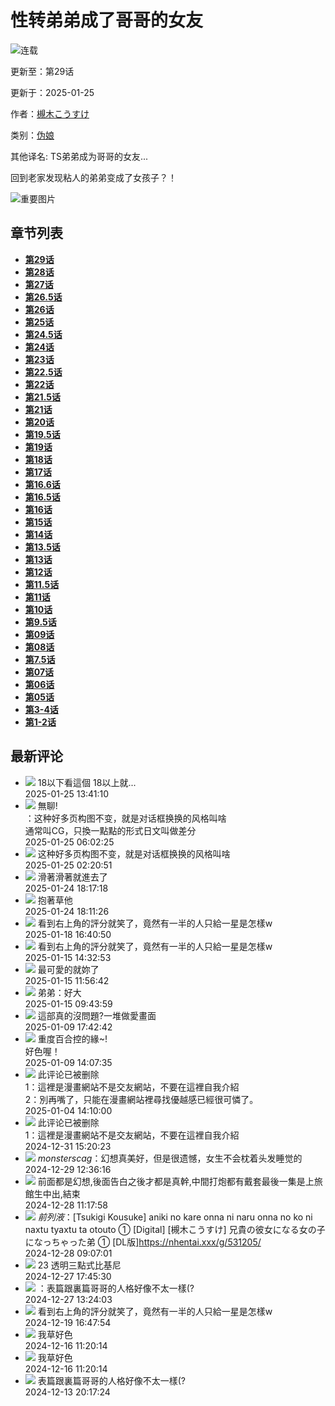 # 性转弟弟成了哥哥的女友

![连载](//cf.mhgui.com/cpic/m/49631.jpg)

更新至：第29话

更新于：2025-01-25

作者：[槻木こうすけ](/author/9835/ "槻木こうすけ")

类别：[伪娘](/list/weiniang/ "伪娘")

其他译名: TS弟弟成为哥哥的女友...

回到老家发现粘人的弟弟变成了女孩子？！

![重要图片](https://s3t3d2y8.afcdn.net/library/807314/948952946c12a962679eebb1cc13d89931023798.webp)

## 章节列表

- [**第29话**](/comic/49631/798525.html)
- [**第28话**](/comic/49631/798356.html)
- [**第27话**](/comic/49631/798310.html)
- [**第26.5话**](/comic/49631/797337.html)
- [**第26话**](/comic/49631/796958.html)
- [**第25话**](/comic/49631/796779.html)
- [**第24.5话**](/comic/49631/795883.html)
- [**第24话**](/comic/49631/793971.html)
- [**第23话**](/comic/49631/793655.html)
- [**第22.5话**](/comic/49631/793596.html)
- [**第22话**](/comic/49631/792863.html)
- [**第21.5话**](/comic/49631/792176.html)
- [**第21话**](/comic/49631/791853.html)
- [**第20话**](/comic/49631/791629.html)
- [**第19.5话**](/comic/49631/791326.html)
- [**第19话**](/comic/49631/790778.html)
- [**第18话**](/comic/49631/790320.html)
- [**第17话**](/comic/49631/790319.html)
- [**第16.6话**](/comic/49631/790318.html)
- [**第16.5话**](/comic/49631/790317.html)
- [**第16话**](/comic/49631/790316.html)
- [**第15话**](/comic/49631/721423.html)
- [**第14话**](/comic/49631/721422.html)
- [**第13.5话**](/comic/49631/790315.html)
- [**第13话**](/comic/49631/721421.html)
- [**第12话**](/comic/49631/721420.html)
- [**第11.5话**](/comic/49631/790314.html)
- [**第11话**](/comic/49631/720443.html)
- [**第10话**](/comic/49631/720442.html)
- [**第9.5话**](/comic/49631/790313.html)
- [**第09话**](/comic/49631/720441.html)
- [**第08话**](/comic/49631/720440.html)
- [**第7.5话**](/comic/49631/790312.html)
- [**第07话**](/comic/49631/718324.html)
- [**第06话**](/comic/49631/715295.html)
- [**第05话**](/comic/49631/714230.html)
- [**第3-4话**](/comic/49631/713629.html)
- [**第1-2话**](/comic/49631/713628.html)

## 最新评论

- ![](https://cf.mhgui.com/images/default.png) 18以下看這個 18以上就...  
  2025-01-25 13:41:10  
- ![](https://cf.mhgui.com/images/default.png) 無聊!  
  ：这种好多页构图不变，就是对话框换换的风格叫啥  
  通常叫CG，只換一點點的形式日文叫做差分  
  2025-01-25 06:02:25  
- ![](//cf.mhgui.com/upload/201712/13/201712131827224510.jpg) 这种好多页构图不变，就是对话框换换的风格叫啥  
  2025-01-25 02:20:51  
- ![](https://cf.mhgui.com/images/default.png) 滑著滑著就進去了  
  2025-01-24 18:17:18  
- ![](https://cf.mhgui.com/images/default.png) 抱著草他  
  2025-01-24 18:11:26  
- ![](//cf.mhgui.com/upload/202311/03/202311032207442651.png) 看到右上角的評分就笑了，竟然有一半的人只給一星是怎樣w  
  2025-01-18 16:40:50  
- ![](https://cf.mhgui.com/images/default.png) 看到右上角的評分就笑了，竟然有一半的人只給一星是怎樣w  
  2025-01-15 14:32:53  
- ![](//cf.mhgui.com/upload/202310/29/202310290641413548.jpg) 最可愛的就妳了  
  2025-01-15 11:56:42  
- ![](//cf.mhgui.com/upload/202502/13/202502130044350273.png) 弟弟：好大  
  2025-01-15 09:43:59  
- ![](https://cf.mhgui.com/images/default.png) 這部真的沒問題?一堆做愛畫面  
  2025-01-09 17:42:42  
- ![](//cf.mhgui.com/upload/202201/02/202201022352547497.jpg) 重度百合控的緣~!  
  好色喔！  
  2025-01-09 14:07:35  
- ![](https://cf.mhgui.com/images/default.png) 此评论已被删除  
  1：這裡是漫畫網站不是交友網站，不要在這裡自我介紹  
  2：別再嘴了，只能在漫畫網站裡尋找優越感已經很可憐了。  
  2025-01-04 14:10:00  
- ![](https://cf.mhgui.com/images/default.png) 此评论已被删除  
  1：這裡是漫畫網站不是交友網站，不要在這裡自我介紹  
  2024-12-31 15:20:23  
- ![](//cf.mhgui.com/upload/202110/07/202110070318124093.png) _monsterscag_：幻想真美好，但是很遗憾，女生不会枕着头发睡觉的  
  2024-12-29 12:36:16  
- ![](//cf.mhgui.com/images/default.png) 前面都是幻想,後面告白之後才都是真幹,中間打炮都有戴套最後一集是上旅館生中出,結束  
  2024-12-28 11:17:58  
- ![](//cf.mhgui.com/upload/201610/17/201610172014574802.jpg) _前列液_：\[Tsukigi Kousuke\] aniki no kare onna ni naru onna no ko ni naxtu tyaxtu ta otouto ① \[Digital\] \[槻木こうすけ\] 兄貴の彼女になる女の子になっちゃった弟 ① \[DL版\]https://nhentai.xxx/g/531205/  
  2024-12-28 09:07:01  
- ![](//cf.mhgui.com/upload/201902/01/201902010532231472.png) 23 透明三點式比基尼  
  2024-12-27 17:45:30  
- ![](//cf.mhgui.com/upload/202310/29/202310290641413548.jpg) ：表篇跟裏篇哥哥的人格好像不太一樣(?  
  2024-12-27 13:24:03  
- ![](//cf.mhgui.com/images/default.png) 看到右上角的評分就笑了，竟然有一半的人只給一星是怎樣w  
  2024-12-19 16:47:54  
- ![](//cf.mhgui.com/images/default.png) 我草好色  
  2024-12-16 11:20:14  
- ![](//cf.mhgui.com/images/default.png) 我草好色  
  2024-12-16 11:20:14  
- ![](//cf.mhgui.com/images/default.png) 表篇跟裏篇哥哥的人格好像不太一樣(?  
  2024-12-13 20:17:24  